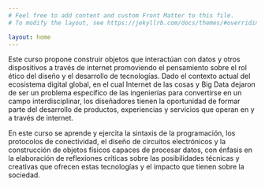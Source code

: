 ```yaml
---
# Feel free to add content and custom Front Matter to this file.
# To modify the layout, see https://jekyllrb.com/docs/themes/#overriding-theme-defaults

layout: home
---
```


Este curso propone construir objetos que interactúan con datos y otros dispositivos a través de internet promoviendo el pensamiento sobre el rol ético del diseño y el desarrollo de tecnologías. Dado el contexto actual del ecosistema digital global, en el cual Internet de las cosas y Big Data dejaron de ser un problema específico de las ingenierías para convertirse en un campo interdisciplinar, los diseñadores tienen la oportunidad de formar parte del desarrollo de productos, experiencias y servicios que operan en y a través de internet.

En este curso se aprende y ejercita la sintaxis de la programación, los protocolos de conectividad, el diseño de circuitos electrónicos y la construcción de objetos físicos capaces de procesar datos, con énfasis en la elaboración de reflexiones críticas sobre las posibilidades técnicas y creativas que ofrecen estas tecnologías y el impacto que tienen sobre la sociedad.




